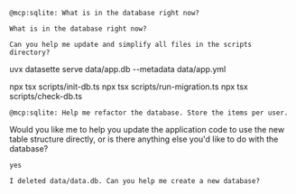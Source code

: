 `@mcp:sqlite: What is in the database right now?`

`What is in the database right now?`

`Can you help me update and simplify all files in the scripts directory?`

uvx datasette serve data/app.db --metadata data/app.yml

npx tsx scripts/init-db.ts
npx tsx scripts/run-migration.ts
npx tsx scripts/check-db.ts

`@mcp:sqlite: Help me refactor the database. Store the items per user.`

Would you like me to help you update the application code to use the new table structure directly, or is there anything else you'd like to do with the database?

`yes`

`I deleted data/data.db. Can you help me create a new database?`